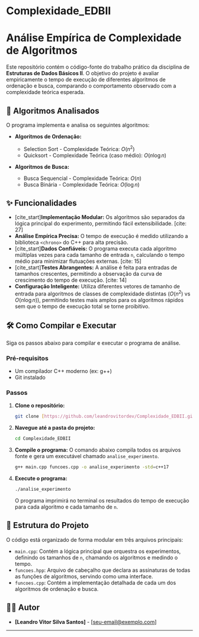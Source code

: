 ﻿# Complexidade_EDBII

# Análise Empírica de Complexidade de Algoritmos

Este repositório contém o código-fonte do trabalho prático da disciplina de **Estruturas de Dados Básicos II**. O objetivo do projeto é avaliar empiricamente o tempo de execução de diferentes algoritmos de ordenação e busca, comparando o comportamento observado com a complexidade teórica esperada. 

## 🚀 Algoritmos Analisados

O programa implementa e analisa os seguintes algoritmos:

* **Algoritmos de Ordenação:**
    * Selection Sort - Complexidade Teórica: $O(n^2)$
    * Quicksort - Complexidade Teórica (caso médio): $O(n \log n)$

* **Algoritmos de Busca:**
    * Busca Sequencial - Complexidade Teórica: $O(n)$
    * Busca Binária - Complexidade Teórica: $O(\log n)$

## ✨ Funcionalidades

* [cite_start]**Implementação Modular:** Os algoritmos são separados da lógica principal do experimento, permitindo fácil extensibilidade. [cite: 27]
* **Análise Empírica Precisa:** O tempo de execução é medido utilizando a biblioteca `<chrono>` do C++ para alta precisão.
* [cite_start]**Dados Confiáveis:** O programa executa cada algoritmo múltiplas vezes para cada tamanho de entrada `n`, calculando o tempo médio para minimizar flutuações externas. [cite: 15]
* [cite_start]**Testes Abrangentes:** A análise é feita para entradas de tamanhos crescentes, permitindo a observação da curva de crescimento do tempo de execução. [cite: 14]
* **Configuração Inteligente:** Utiliza diferentes vetores de tamanho de entrada para algoritmos de classes de complexidade distintas ($O(n^2)$ vs $O(n \log n)$), permitindo testes mais amplos para os algoritmos rápidos sem que o tempo de execução total se torne proibitivo.

## 🛠️ Como Compilar e Executar

Siga os passos abaixo para compilar e executar o programa de análise.

### Pré-requisitos

* Um compilador C++ moderno (ex: g++)
* Git instalado

### Passos

1.  **Clone o repositório:**
    ```bash
    git clone [https://github.com/leandrovitordev/Complexidade_EDBII.git](https://github.com/leandrovitordev/Complexidade_EDBII.git)
    ```

2.  **Navegue até a pasta do projeto:**
    ```bash
    cd Complexidade_EDBII
    ```

3.  **Compile o programa:**
    O comando abaixo compila todos os arquivos fonte e gera um executável chamado `analise_experimento`.
    ```bash
    g++ main.cpp funcoes.cpp -o analise_experimento -std=c++17
    ```

4.  **Execute o programa:**
    ```bash
    ./analise_experimento
    ```
    O programa imprimirá no terminal os resultados do tempo de execução para cada algoritmo e cada tamanho de `n`.

## 📂 Estrutura do Projeto

O código está organizado de forma modular em três arquivos principais:

* `main.cpp`: Contém a lógica principal que orquestra os experimentos, definindo os tamanhos de `n`, chamando os algoritmos e medindo o tempo.
* `funcoes.hpp`: Arquivo de cabeçalho que declara as assinaturas de todas as funções de algoritmos, servindo como uma interface.
* `funcoes.cpp`: Contém a implementação detalhada de cada um dos algoritmos de ordenação e busca.

## 👨‍💻 Autor

* **[Leandro Vitor Silva Santos]** - [seu-email@exemplo.com]

---
